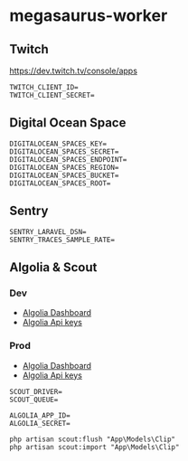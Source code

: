 # megasaurus-worker
## Twitch
https://dev.twitch.tv/console/apps
```
TWITCH_CLIENT_ID=
TWITCH_CLIENT_SECRET=
```
## Digital Ocean Space
```
DIGITALOCEAN_SPACES_KEY=
DIGITALOCEAN_SPACES_SECRET=
DIGITALOCEAN_SPACES_ENDPOINT=
DIGITALOCEAN_SPACES_REGION=
DIGITALOCEAN_SPACES_BUCKET=
DIGITALOCEAN_SPACES_ROOT=
```
## Sentry
```
SENTRY_LARAVEL_DSN=
SENTRY_TRACES_SAMPLE_RATE=
```
## Algolia & Scout

### Dev
- [Algolia Dashboard](https://dashboard.algolia.com/apps/TQ46K0LZKJ/dashboard)
- [Algolia Api keys](https://dashboard.algolia.com/account/api-keys/all?applicationId=TQ46K0LZKJ)

### Prod
- [Algolia Dashboard](https://dashboard.algolia.com/apps/PII9W2GXJ8/dashboard)
- [Algolia Api keys](https://dashboard.algolia.com/account/api-keys/all?applicationId=PII9W2GXJ8)

```
SCOUT_DRIVER=
SCOUT_QUEUE=

ALGOLIA_APP_ID=
ALGOLIA_SECRET=
```

```
php artisan scout:flush "App\Models\Clip"
php artisan scout:import "App\Models\Clip"
```